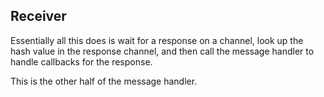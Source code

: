 ## Receiver

Essentially all this does is wait for a response on a channel, look up the
hash value in the response channel, and then call the message handler to
handle callbacks for the response.

This is the other half of the message handler.
